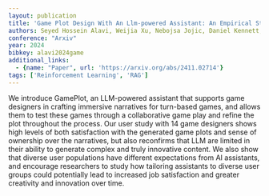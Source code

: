 ```yaml
---
layout: publication
title: 'Game Plot Design With An Llm-powered Assistant: An Empirical Study With Game Designers'
authors: Seyed Hossein Alavi, Weijia Xu, Nebojsa Jojic, Daniel Kennett, Raymond T. Ng, Sudha Rao, Haiyan Zhang, Bill Dolan, Vered Shwartz
conference: "Arxiv"
year: 2024
bibkey: alavi2024game
additional_links:
  - {name: "Paper", url: 'https://arxiv.org/abs/2411.02714'}
tags: ['Reinforcement Learning', 'RAG']
---
```

We introduce GamePlot, an LLM-powered assistant that supports game designers
in crafting immersive narratives for turn-based games, and allows them to test
these games through a collaborative game play and refine the plot throughout
the process. Our user study with 14 game designers shows high levels of both
satisfaction with the generated game plots and sense of ownership over the
narratives, but also reconfirms that LLM are limited in their ability to
generate complex and truly innovative content. We also show that diverse user
populations have different expectations from AI assistants, and encourage
researchers to study how tailoring assistants to diverse user groups could
potentially lead to increased job satisfaction and greater creativity and
innovation over time.
